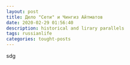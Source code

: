 ```yaml
---
layout: post
title: Дело "Сети" и Чингиз Айтматов
date: 2020-02-29 01:56:40
description: historical and lirary parallels 
tags: russianlife
categories: tought-posts
---
```

sdg
